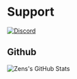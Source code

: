 # Support
<a href='https://discord.gg/7WAMEPKe5s'>![Discord](https://discordapp.com/api/guilds/1288613158235406387/widget.png?style=banner2)</a>


## Github
![Zens's GitHub Stats](https://github-readme-stats.vercel.app/api?username=zenscripting&show_icons=true&theme=dark)

<!-- 
Credit to wasabirobby for this code :}
--!>
